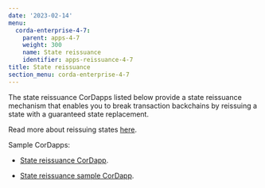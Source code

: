 ```yaml
---
date: '2023-02-14'
menu:
  corda-enterprise-4-7:
    parent: apps-4-7
    weight: 300
    name: State reissuance
    identifier: apps-reissuance-4-7
title: State reissuance
section_menu: corda-enterprise-4-7
---
```


The state reissuance CorDapps listed below provide a state reissuance mechanism that enables you to break transaction backchains by reissuing a state with a guaranteed state replacement.

Read more about reissuing states [here](../../../community/reissuing-states.md).

Sample CorDapps:

* [State reissuance CorDapp](https://github.com/corda/reissue-cordapp).

* [State reissuance sample CorDapp](https://github.com/corda/reissue-sample-cordapp).
